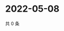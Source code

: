 # 2022-05-08

共 0 条

<!-- BEGIN WEIBO -->
<!-- 最后更新时间 Sun May 08 2022 03:14:25 GMT+0800 (China Standard Time) -->

<!-- END WEIBO -->
